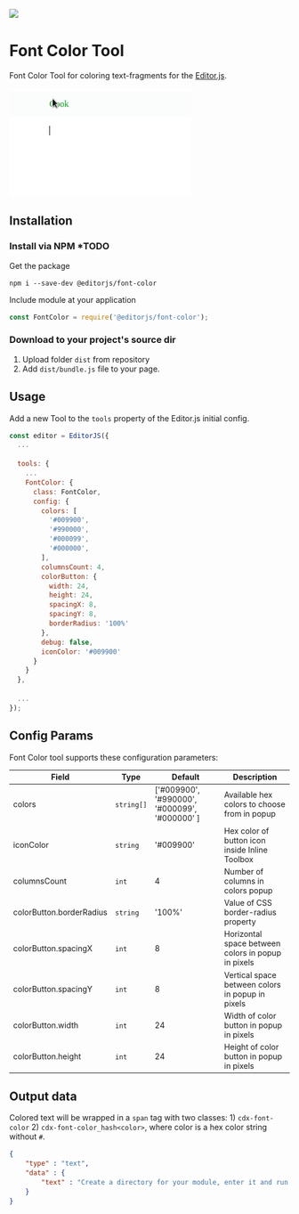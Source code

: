 ![](https://badgen.net/badge/Editor.js/v2.0/blue)

# Font Color Tool

Font Color Tool for coloring text-fragments for the [Editor.js](https://editorjs.io).

![](assets/example.gif)

## Installation

### Install via NPM *TODO

Get the package

```shell
npm i --save-dev @editorjs/font-color
```

Include module at your application

```javascript
const FontColor = require('@editorjs/font-color');
```

### Download to your project's source dir

1. Upload folder `dist` from repository
2. Add `dist/bundle.js` file to your page.


## Usage

Add a new Tool to the `tools` property of the Editor.js initial config.

```javascript
const editor = EditorJS({
  ...
  
  tools: {
    ...
    FontColor: {
      class: FontColor,
      config: {
        colors: [
          '#009900',
          '#990000',
          '#000099',
          '#000000',
        ],
        columnsCount: 4,
        colorButton: {
          width: 24,
          height: 24,
          spacingX: 8,
          spacingY: 8,
          borderRadius: '100%'
        },
        debug: false,
        iconColor: '#009900'
      }
    }
  },
  
  ...
});
```

## Config Params

Font Color tool supports these configuration parameters:

| Field                      | Type        | Default                                       | Description                                        |
| ---------------------------|-------------|-----------------------------------------------|----------------------------------------------------|
| colors                     | `string[]`  | ['#009900', '#990000', '#000099', '#000000' ] | Available hex colors to choose from in popup       |
| iconColor                  | `string`    | '#009900'                                     | Hex color of button icon inside Inline Toolbox     | 
| columnsCount               | `int`       | 4                                             | Number of columns in colors popup                  |
| colorButton.borderRadius   | `string`    | '100%'                                        | Value of CSS border-radius property                |
| colorButton.spacingX       | `int`       | 8                                             | Horizontal space between colors in popup in pixels |
| colorButton.spacingY       | `int`       | 8                                             | Vertical space between colors in popup in pixels   |
| colorButton.width          | `int`       | 24                                            | Width of color button in popup in pixels           |
| colorButton.height         | `int`       | 24                                            | Height of color button in popup in pixels          |

## Output data

Colored text will be wrapped in a `span` tag with two classes: 1) `cdx-font-color` 2) `cdx-font-color_hash<color>`, where color is a hex color string without `#`.

```json
{
    "type" : "text",
    "data" : {
        "text" : "Create a directory for your module, enter it and run <span class=\"cdx-font-color cdx-font-color_hash990000\">npm init</span> command."
    }
}
```


